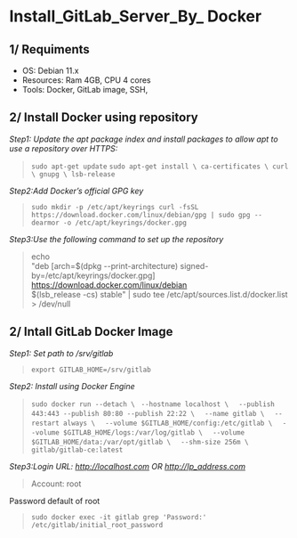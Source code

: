 # Install_GitLab_Server_By_ Docker
## 1/ Requiments
- OS: Debian 11.x
- Resources: Ram 4GB, CPU 4 cores
- Tools: Docker, GitLab image, SSH, 

## 2/ Install Docker using repository
*Step1: Update the apt package index and install packages to allow apt to use a repository over HTTPS:*
>`sudo apt-get update`
>`sudo apt-get install \
    ca-certificates \
    curl \
    gnupg \
    lsb-release`

*Step2:Add Docker’s official GPG key*
>`sudo mkdir -p /etc/apt/keyrings
curl -fsSL https://download.docker.com/linux/debian/gpg | sudo gpg --dearmor -o /etc/apt/keyrings/docker.gpg`

*Step3:Use the following command to set up the repository*
>echo \
  "deb [arch=$(dpkg --print-architecture) signed-by=/etc/apt/keyrings/docker.gpg] https://download.docker.com/linux/debian \
  $(lsb_release -cs) stable" | sudo tee /etc/apt/sources.list.d/docker.list > /dev/null

## 2/ Intall GitLab Docker Image
*Step1: Set path to /srv/gitlab*

>`export GITLAB_HOME=/srv/gitlab`

*Step2: Install using Docker Engine*

>`sudo docker run --detach \`
>` --hostname localhost \`
>`  --publish 443:443 --publish 80:80 --publish 22:22 \`
>`  --name gitlab \`
>`  --restart always \`
>`  --volume $GITLAB_HOME/config:/etc/gitlab \`
>`  --volume $GITLAB_HOME/logs:/var/log/gitlab \`
>`  --volume $GITLAB_HOME/data:/var/opt/gitlab \`
>`  --shm-size 256m \`
>`  gitlab/gitlab-ce:latest`

*Step3:Login*
*URL: http://localhost.com OR http://Ip_address.com*

>Account: root

Password default of root 

> `sudo docker exec -it gitlab grep 'Password:' /etc/gitlab/initial_root_password`